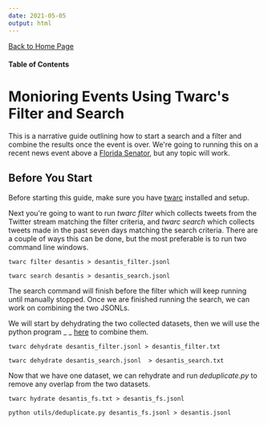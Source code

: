 ```yaml
---
date: 2021-05-05
output: html
---
```


[Back to Home Page](index.md)   

#### Table of Contents


# Monioring Events Using Twarc's Filter and Search 

This is a narrative guide outlining how to start a search and a filter and combine the results once the event is over. We're going to running this on a recent news event above a [Florida Senator](https://www.nbcnews.com/politics/elections/gop-gov-desantis-signs-restrictive-new-voting-florida-dems-fear-n1266415), but any topic will work. 


## Before You Start

Before starting this guide, make sure you have [twarc](https://github.com/DocNow/twarc) installed and setup. 


Next you're going to want to run _twarc filter_ which collects tweets from the Twitter stream matching the filter criteria, and _twarc search_ which collects tweets made in the past seven days matching the search criteria. There are a couple of ways this can be done, but the most preferable is to run two command line windows.

   
    twarc filter desantis > desantis_filter.jsonl

    twarc search desantis > desantis_search.jsonl


The search command will finish before the filter which will keep running until manually stopped. Once we are finished running the search, we can work on combining the two JSONLs. 

We will start by dehydrating the two collected datasets, then we will use the python program _ _ [here]() to combine them.


    twarc dehydrate desantis_filter.jsonl > desantis_filter.txt 
       
    twarc dehydrate desantis_search.jsonl  > desantis_search.txt


Now that we have one dataset, we can rehydrate and run _deduplicate.py_ to remove any overlap from the two datasets. 


    twarc hydrate desantis_fs.txt > desantis_fs.jsonl
    
    python utils/deduplicate.py desantis_fs.jsonl > desantis.jsonl
